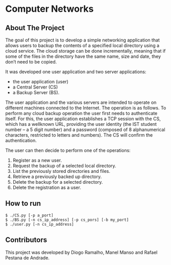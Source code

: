 # Computer Networks

## About The Project
The goal of this project is to develop a simple networking application that allows users to backup the contents of a specified local directory using a cloud service. The cloud storage can be done incrementally, meaning that if some of the files in the directory have the same name, size and date, they don’t need to be copied.

It was developed one user application and two server applications:
* the user application (user)
* a Central Server (CS)
* a Backup Server (BS). 

The user application and the various servers are intended to operate on different machines connected to the Internet.
The operation is as follows. To perform any cloud backup operation the user first needs to authenticate itself. For
this, the user application establishes a TCP session with the CS, which has a wellknown URL, providing the user identity (the IST student number – a 5 digit number) and a password (composed of 8 alphanumerical characters, restricted to letters and numbers). The CS will confirm the authentication.

The user can then decide to perform one of the operations:
1. Register as a new user.
2. Request the backup of a selected local directory.
3. List the previously stored directories and files.
4. Retrieve a previously backed up directory.
5. Delete the backup for a selected directory.
6. Delete the registration as a user. 

## How to run

~~~~
$ ./CS.py [-p a_port]
$ ./BS.py [-n cs_ip_address] [-p cs_pors] [-b my_port]
$ ./user.py [-n cs_ip_address]
~~~~

## Contributors
This project was developed by Diogo Ramalho, Manel Manso and Rafael Pestana de Andrade.




